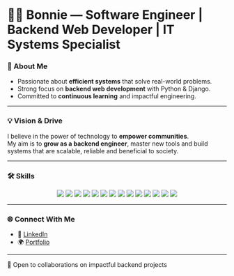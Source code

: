 # 👨‍💻 **Bonnie** — Software Engineer | Backend Web Developer | IT Systems Specialist 

### 🚀 About Me  
- Passionate about **efficient systems** that solve real-world problems.  
- Strong focus on **backend web development** with Python & Django.  
- Committed to **continuous learning** and impactful engineering.  

---

### 💡 Vision & Drive  
I believe in the power of technology to **empower communities**.  
My aim is to **grow as a backend engineer**, master new tools and build systems that are scalable, reliable and beneficial to society.  

---

### 🛠️ Skills  

<p align="center">
  <img src="https://img.shields.io/badge/Python-3776AB?style=for-the-badge&logo=python&logoColor=white"/>
  <img src="https://img.shields.io/badge/OOP-FF6F00?style=for-the-badge&logo=oracle&logoColor=white"/>
  <img src="https://img.shields.io/badge/REST-API-orange?style=for-the-badge"/>
  <img src="https://img.shields.io/badge/Django-092E20?style=for-the-badge&logo=django&logoColor=white"/>
  <img src="https://img.shields.io/badge/MySQL-4479A1?style=for-the-badge&logo=mysql&logoColor=white"/>
  <img src="https://img.shields.io/badge/Git-F05032?style=for-the-badge&logo=git&logoColor=white"/>
  <img src="https://img.shields.io/badge/GitHub-181717?style=for-the-badge&logo=github&logoColor=white"/>
  <img src="https://img.shields.io/badge/CLI-Terminal-black?style=for-the-badge"/>
  <img src="https://img.shields.io/badge/Salesforce-00A1E0?style=for-the-badge&logo=salesforce&logoColor=white"/>
  <img src="https://img.shields.io/badge/Canva-00C4CC?style=for-the-badge&logo=canva&logoColor=white"/>
  <img src="https://img.shields.io/badge/Docker-2496ED?style=for-the-badge&logo=docker&logoColor=white"/>
  <img src="https://img.shields.io/badge/AWS-232F3E?style=for-the-badge&logo=amazon-aws&logoColor=white"/>
  <img src="https://img.shields.io/badge/ChatGPT-74aa9c?style=for-the-badge&logo=openai&logoColor=white"/>
  <img src="https://img.shields.io/badge/GitHub%20Copilot-000000?style=for-the-badge&logo=github&logoColor=white"/>
</p>

---

### 🌐 Connect With Me  
- 💼 [LinkedIn](https://linkedin.com/in/boniface-mwendwa-546960375)  
- 🌍 [Portfolio](https://sites.google.com/view/bonifacemwendwa)  

---

🤝 Open to collaborations on impactful backend projects
